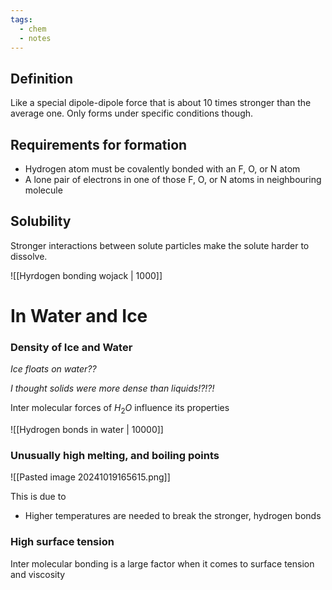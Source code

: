 ```yaml
---
tags:
  - chem
  - notes
---
```

## Definition
Like a special dipole-dipole force that is about 10 times stronger than the average one. Only forms under specific conditions though.

##  Requirements for formation
- Hydrogen atom must be covalently bonded with an F, O, or N atom 
- A lone pair of electrons in one of those F, O, or N atoms in neighbouring molecule
## Solubility
Stronger interactions between solute particles make the solute harder to dissolve. 


![[Hyrdogen bonding wojack | 1000]]


# In Water and Ice
### Density of Ice and Water
*Ice floats on water??*

   *I thought solids were more dense than liquids!?!?!*

Inter molecular forces of $H_2O$ influence its properties

![[Hydrogen bonds in water | 10000]]

### Unusually high melting, and boiling points

![[Pasted image 20241019165615.png]]

This is due to
- Higher temperatures are needed to break the stronger, hydrogen bonds
### High surface tension
Inter molecular bonding is a large factor when it comes to surface tension and viscosity 